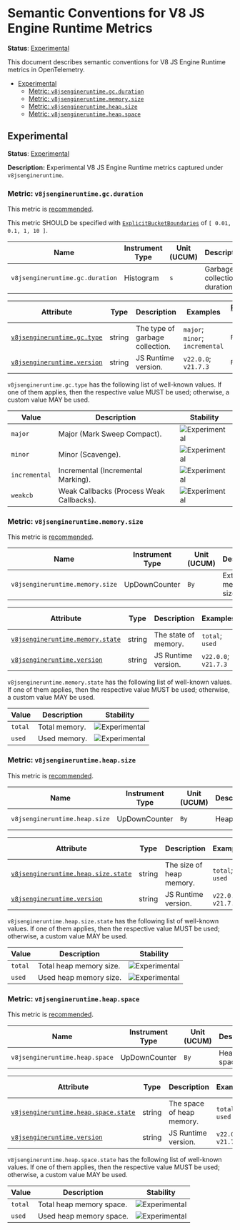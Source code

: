 <!--- Hugo front matter used to generate the website version of this page:
linkTitle: V8 JS Engine Runtime
--->

# Semantic Conventions for V8 JS Engine Runtime Metrics

**Status**: [Experimental][DocumentStatus]

This document describes semantic conventions for V8 JS Engine Runtime metrics in OpenTelemetry.

<!-- Re-generate TOC with `markdown-toc --no-first-h1 -i` -->

<!-- toc -->

- [Experimental](#experimental)
  - [Metric: `v8jsengineruntime.gc.duration`](#metric-v8jsengineruntimegcduration)
  - [Metric: `v8jsengineruntime.memory.size`](#metric-v8jsengineruntimememorysize)
  - [Metric: `v8jsengineruntime.heap.size`](#metric-v8jsengineruntimeheapsize)
  - [Metric: `v8jsengineruntime.heap.space`](#metric-v8jsengineruntimeheapspace)

<!-- tocstop -->

## Experimental

**Status**: [Experimental][DocumentStatus]

**Description:** Experimental V8 JS Engine Runtime metrics captured under `v8jsengineruntime`.

### Metric: `v8jsengineruntime.gc.duration`

This metric is [recommended][MetricRecommended].

This metric SHOULD be specified with
[`ExplicitBucketBoundaries`](https://github.com/open-telemetry/opentelemetry-specification/tree/v1.31.0/specification/metrics/api.md#instrument-advisory-parameters)
of `[ 0.01, 0.1, 1, 10 ]`.

<!-- semconv metric.v8jsengineruntime.gc.duration(metric_table) -->
| Name     | Instrument Type | Unit (UCUM) | Description    | Stability |
| -------- | --------------- | ----------- | -------------- | --------- |
| `v8jsengineruntime.gc.duration` | Histogram | `s` | Garbage collection duration. | ![Experimental](https://img.shields.io/badge/-experimental-blue) |
<!-- endsemconv -->

<!-- semconv metric.v8jsengineruntime.gc.duration(full) -->
| Attribute  | Type | Description  | Examples  | [Requirement Level](https://opentelemetry.io/docs/specs/semconv/general/attribute-requirement-level/) | Stability |
|---|---|---|---|---|---|
| [`v8jsengineruntime.gc.type`](/docs/attributes-registry/v8jsengineruntime.md) | string | The type of garbage collection. | `major`; `minor`; `incremental` | `Recommended` | ![Experimental](https://img.shields.io/badge/-experimental-blue) |
| [`v8jsengineruntime.version`](/docs/attributes-registry/v8jsengineruntime.md) | string | JS Runtime version. | `v22.0.0`; `v21.7.3` | `Recommended` | ![Experimental](https://img.shields.io/badge/-experimental-blue) |

`v8jsengineruntime.gc.type` has the following list of well-known values. If one of them applies, then the respective value MUST be used; otherwise, a custom value MAY be used.

| Value  | Description | Stability |
|---|---|---|
| `major` | Major (Mark Sweep Compact). | ![Experimental](https://img.shields.io/badge/-experimental-blue) |
| `minor` | Minor (Scavenge). | ![Experimental](https://img.shields.io/badge/-experimental-blue) |
| `incremental` | Incremental (Incremental Marking). | ![Experimental](https://img.shields.io/badge/-experimental-blue) |
| `weakcb` | Weak Callbacks (Process Weak Callbacks). | ![Experimental](https://img.shields.io/badge/-experimental-blue) |
<!-- endsemconv -->

### Metric: `v8jsengineruntime.memory.size`

This metric is [recommended][MetricRecommended].

<!-- semconv metric.v8jsengineruntime.memory.size(metric_table) -->
| Name     | Instrument Type | Unit (UCUM) | Description    | Stability |
| -------- | --------------- | ----------- | -------------- | --------- |
| `v8jsengineruntime.memory.size` | UpDownCounter | `By` | External memory size. | ![Experimental](https://img.shields.io/badge/-experimental-blue) |
<!-- endsemconv -->

<!-- semconv metric.v8jsengineruntime.memory.size(full) -->
| Attribute  | Type | Description  | Examples  | [Requirement Level](https://opentelemetry.io/docs/specs/semconv/general/attribute-requirement-level/) | Stability |
|---|---|---|---|---|---|
| [`v8jsengineruntime.memory.state`](/docs/attributes-registry/v8jsengineruntime.md) | string | The state of memory. | `total`; `used` | `Recommended` | ![Experimental](https://img.shields.io/badge/-experimental-blue) |
| [`v8jsengineruntime.version`](/docs/attributes-registry/v8jsengineruntime.md) | string | JS Runtime version. | `v22.0.0`; `v21.7.3` | `Recommended` | ![Experimental](https://img.shields.io/badge/-experimental-blue) |

`v8jsengineruntime.memory.state` has the following list of well-known values. If one of them applies, then the respective value MUST be used; otherwise, a custom value MAY be used.

| Value  | Description | Stability |
|---|---|---|
| `total` | Total memory. | ![Experimental](https://img.shields.io/badge/-experimental-blue) |
| `used` | Used memory. | ![Experimental](https://img.shields.io/badge/-experimental-blue) |
<!-- endsemconv -->

### Metric: `v8jsengineruntime.heap.size`

This metric is [recommended][MetricRecommended].

<!-- semconv metric.v8jsengineruntime.heap.size(metric_table) -->
| Name     | Instrument Type | Unit (UCUM) | Description    | Stability |
| -------- | --------------- | ----------- | -------------- | --------- |
| `v8jsengineruntime.heap.size` | UpDownCounter | `By` | Heap size. | ![Experimental](https://img.shields.io/badge/-experimental-blue) |
<!-- endsemconv -->

<!-- semconv metric.v8jsengineruntime.heap.size(full) -->
| Attribute  | Type | Description  | Examples  | [Requirement Level](https://opentelemetry.io/docs/specs/semconv/general/attribute-requirement-level/) | Stability |
|---|---|---|---|---|---|
| [`v8jsengineruntime.heap.size.state`](/docs/attributes-registry/v8jsengineruntime.md) | string | The size of heap memory. | `total`; `used` | `Recommended` | ![Experimental](https://img.shields.io/badge/-experimental-blue) |
| [`v8jsengineruntime.version`](/docs/attributes-registry/v8jsengineruntime.md) | string | JS Runtime version. | `v22.0.0`; `v21.7.3` | `Recommended` | ![Experimental](https://img.shields.io/badge/-experimental-blue) |

`v8jsengineruntime.heap.size.state` has the following list of well-known values. If one of them applies, then the respective value MUST be used; otherwise, a custom value MAY be used.

| Value  | Description | Stability |
|---|---|---|
| `total` | Total heap memory size. | ![Experimental](https://img.shields.io/badge/-experimental-blue) |
| `used` | Used heap memory size. | ![Experimental](https://img.shields.io/badge/-experimental-blue) |
<!-- endsemconv -->

### Metric: `v8jsengineruntime.heap.space`

This metric is [recommended][MetricRecommended].

<!-- semconv metric.v8jsengineruntime.heap.space(metric_table) -->
| Name     | Instrument Type | Unit (UCUM) | Description    | Stability |
| -------- | --------------- | ----------- | -------------- | --------- |
| `v8jsengineruntime.heap.space` | UpDownCounter | `By` | Heap space. | ![Experimental](https://img.shields.io/badge/-experimental-blue) |
<!-- endsemconv -->

<!-- semconv metric.v8jsengineruntime.heap.space(full) -->
| Attribute  | Type | Description  | Examples  | [Requirement Level](https://opentelemetry.io/docs/specs/semconv/general/attribute-requirement-level/) | Stability |
|---|---|---|---|---|---|
| [`v8jsengineruntime.heap.space.state`](/docs/attributes-registry/v8jsengineruntime.md) | string | The space of heap memory. | `total`; `used` | `Recommended` | ![Experimental](https://img.shields.io/badge/-experimental-blue) |
| [`v8jsengineruntime.version`](/docs/attributes-registry/v8jsengineruntime.md) | string | JS Runtime version. | `v22.0.0`; `v21.7.3` | `Recommended` | ![Experimental](https://img.shields.io/badge/-experimental-blue) |

`v8jsengineruntime.heap.space.state` has the following list of well-known values. If one of them applies, then the respective value MUST be used; otherwise, a custom value MAY be used.

| Value  | Description | Stability |
|---|---|---|
| `total` | Total heap memory space. | ![Experimental](https://img.shields.io/badge/-experimental-blue) |
| `used` | Used heap memory space. | ![Experimental](https://img.shields.io/badge/-experimental-blue) |
<!-- endsemconv -->

[DocumentStatus]: https://github.com/open-telemetry/opentelemetry-specification/tree/v1.31.0/specification/document-status.md
[MetricRecommended]: /docs/general/metric-requirement-level.md#recommended

